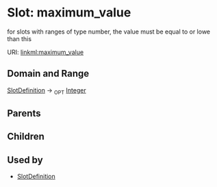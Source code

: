 
# Slot: maximum_value


for slots with ranges of type number, the value must be equal to or lowe than this

URI: [linkml:maximum_value](https://w3id.org/linkml/maximum_value)


## Domain and Range

[SlotDefinition](SlotDefinition.md) ->  <sub>OPT</sub> [Integer](Integer.md)

## Parents


## Children


## Used by

 * [SlotDefinition](SlotDefinition.md)
